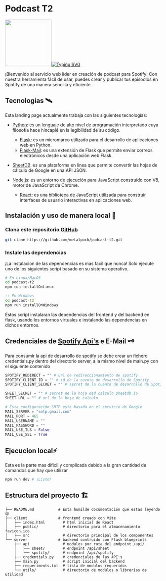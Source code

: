 
# Podcast T2
<img width="150" src="https://cdn.leonardo.ai/users/9698033d-86b5-411b-8d8f-fc9209ef1ff6/generations/2bd8e45a-f69b-4040-a89c-a4641945a0fe/DreamShaper_v5_STICKER_A_detailed_illustration_a_print_of_a_po_2.jpg"><a href="https://github.com/metalpoch/podcast-t2"><img src="https://readme-typing-svg.demolab.com?font=VT323&size=27&duration=1000&vCenter=true&repeat=false&width=435&lines=Escuchamos...;Mejoramos...;Promocionamos...;Publicamos...;%F0%9F%8E%A7+Para+hacer+ralidad+tu+mejor+Podcast." alt="Typing SVG" /></a>

¡Bienvenido al servicio web líder en creación de podcast para Spotify! Con nuestra herramienta fácil de usar, puedes crear y publicar tus episodios en Spotify de una manera sencilla y eficiente.

## Tecnologías 🛰️

Esta landing page actualmente trabaja con las siguientes tecnologías:

- [Python]: es un lenguaje de alto nivel de programación interpretado cuya filosofía hace hincapié en la legibilidad de su código.
    -  [Flask]: es un micromarco utilizado para el desarrollo de aplicaciones web en Python.
    -  [Flask-Mail]: es una extensión de Flask que permite enviar correos electrónicos desde una aplicación web Flask.
- [SheetDB]: es una plataforma en línea que permite convertir las hojas de cálculo de Google en una API JSON.
    
- [Node.js]: es un entorno de ejecución para JavaScript construido con V8, motor de JavaScript de Chrome.
    - [React]: es una biblioteca de JavaScript utilizada para construir interfaces de usuario interactivas en aplicaciones web.

## Instalación y uso de manera local 💾

### Clona este repositorio [GitHub]
```bash
git clone https://github.com/metalpoch/podcast-t2.git
```
### Instale las dependencias
¡La instalacion de las dependencias es mas facil que nunca! Solo ejecute uno de los siguientes script basado en su sistema operativo.

```bash
# En Linux/MacOS
cd podcast-t2
npm run installOnLinux
```

```cmd
:: En Windows
cd podcast-t2
npm run installOnWindows
```
Estos script instalaran las dependencias del frontend y del backend en flask, usando los entornos virtuales e instalando las dependencias en dichos entornos.

## Credenciales de [Spotify Api's] e E-Mail 🗝️ 

Para consumir la api de desarrollo de spotify se debe crear un fichero credentials.py dentro del directorio server, a la mismo nivel de main.py con el siguiente contenido

```python
SPOTIFY_REDIRECT = "" # url de redireccionamiento de spotify
SPOTIFY_CLIENT_ID = "" # id de la cuenta de desarrollo de Spotify
SPOTIFY_CLIENT_SECRET = "" # secret de la cuenta de desarrollo de Spotify

SHEET_SECRET = "" # secret de la hoja ded calculo sheetdb.io
SHEET_URL = "" # url de la hoja de calculo

# Esta configuración SMTP esta basada en el servicio de Google
MAIL_SERVER = "smtp.gmail.com"
MAIL_PORT = 465
MAIL_USERNAME = ""
MAIL_PASSWORD = ""
MAIL_USE_TLS = False
MAIL_USE_SSL = True
```

## Ejecucion local⚡
Esta es la parte mas dificil y complicada debido a la gran cantidad de comandos que hay que utilizar
```bash
npm run dev # ¡Listo!
```

## Estructura del proyecto 🏗️
```
├── README.md           # Esta humilde documentación que estas leyendo 😉
├── client              # frontend creado con Vite
│   ├── index.html        # html inicial de React
│   ├── public/           # directorio para el almacenamiento favicon.ico
│   ├── src               # directorio principal de los componentes
└── server              # backend contruido con Flask blueprints
    ├── api               # modulos por ruta del endpoint /api/
    │   ├── sheet/        # endpoint /api/sheet
    │   └── spotify/      # endpoint /api/spotify
    ├── credentials.py    # credenciales de las API's
    ├── main.py           # script inicial del backend
    ├── requeriments.txt  # lista de modulos requeridos
    └── utils/            # directorio de modulos o librerias de utilidad
```

[python]: https://www.python.org/
[flask-mail]: https://pythonhosted.org/Flask-Mail/
[node.js]: https://nodejs.org/en
[flask]: https://flask.palletsprojects.com/en/2.3.x/
[react]: https://react.dev/
[github]: https://github.com/metalpoch/podcast-t2.git
[pip]: https://pip.pypa.io/en/stable/
[npm]: https://www.npmjs.com/
[vite]: https://vitejs.dev/
[spotify]: https://open.spotify.com/
[spotify api's]: https://developer.spotify.com/
[SheetDB]: https://sheetdb.io/
